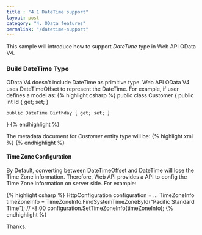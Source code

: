 ```yaml
---
title : "4.1 DateTime support"
layout: post
category: "4. OData features"
permalink: "/datetime-support"
---
```


This sample will introduce how to support *DateTime* type in Web API OData V4.

### Build **DateTime** Type
OData V4 doesn't include DateTime as primitive type. Web API OData V4 uses DateTimeOffset to represent the DateTime.
For example, if user defines a model as:
{% highlight csharp %}
public class Customer
{
    public int Id { get; set; }

    public DateTime Birthday { get; set; }
}
{% endhighlight %}

The metadata document for *Customer* entity type will be:
{% highlight xml %}
<EntityType Name="Customer">
    <Key>
        <PropertyRef Name="Id" />
    </Key>
    <Property Name="Id" Type="Edm.Int32" Nullable="false" />
    <Property Name="Birthday" Type="Edm.DateTimeOffset" Nullable="false" />
</EntityType>
{% endhighlight %}

#### Time Zone Configuration
By Default, converting between DateTimeOffset and DateTime will lose the Time Zone information. Therefore, Web API provides a API to config the Time Zone information on server side. For example:

{% highlight csharp %}
HttpConfiguration configuration = ...
TimeZoneInfo timeZoneInfo = TimeZoneInfo.FindSystemTimeZoneById("Pacific Standard Time"); // -8:00
configuration.SetTimeZoneInfo(timeZoneInfo);
{% endhighlight %}

Thanks.
